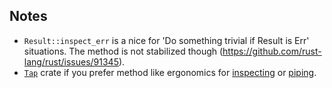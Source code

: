 ## Notes

- `Result::inspect_err` is a nice for 'Do something trivial if Result is Err' situations. The method is not stabilized though (https://github.com/rust-lang/rust/issues/91345).
- [`Tap`](https://docs.rs/tap/latest/tap/) crate if you prefer method like ergonomics for [inspecting](https://docs.rs/tap/latest/tap/#tapping) or [piping](https://docs.rs/tap/latest/tap/#piping).
